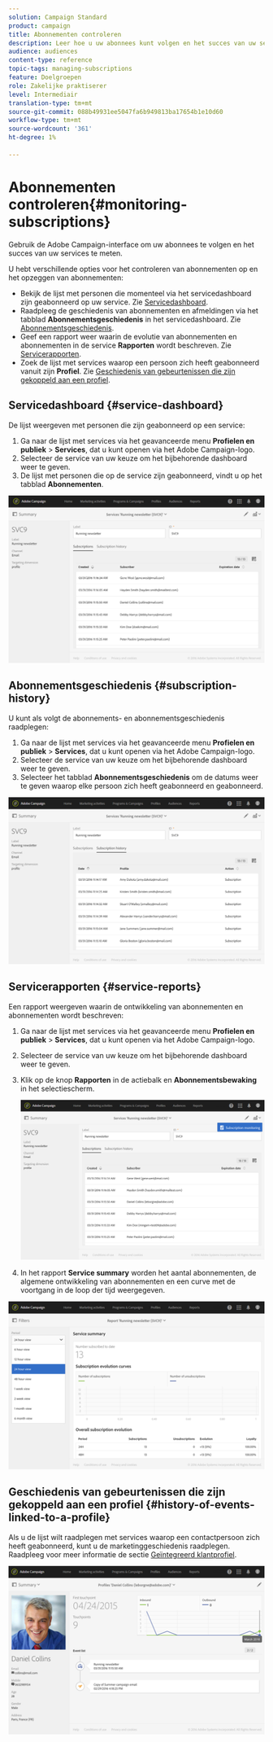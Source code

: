```yaml
---
solution: Campaign Standard
product: campaign
title: Abonnementen controleren
description: Leer hoe u uw abonnees kunt volgen en het succes van uw services kunt meten aan de hand van dashboards en rapporten.
audience: audiences
content-type: reference
topic-tags: managing-subscriptions
feature: Doelgroepen
role: Zakelijke praktiserer
level: Intermediair
translation-type: tm+mt
source-git-commit: 088b49931ee5047fa6b949813ba17654b1e10d60
workflow-type: tm+mt
source-wordcount: '361'
ht-degree: 1%

---
```



# Abonnementen controleren{#monitoring-subscriptions}

Gebruik de Adobe Campaign-interface om uw abonnees te volgen en het succes van uw services te meten.

U hebt verschillende opties voor het controleren van abonnementen op en het opzeggen van abonnementen:

* Bekijk de lijst met personen die momenteel via het servicedashboard zijn geabonneerd op uw service. Zie [Servicedashboard](#service-dashboard).
* Raadpleeg de geschiedenis van abonnementen en afmeldingen via het tabblad **Abonnementsgeschiedenis** in het servicedashboard. Zie [Abonnementsgeschiedenis](#subscription-history).
* Geef een rapport weer waarin de evolutie van abonnementen en abonnementen in de service **Rapporten** wordt beschreven. Zie [Servicerapporten](#service-reports).
* Zoek de lijst met services waarop een persoon zich heeft geabonneerd vanuit zijn **Profiel**. Zie [Geschiedenis van gebeurtenissen die zijn gekoppeld aan een profiel](#history-of-events-linked-to-a-profile).

## Servicedashboard {#service-dashboard}

De lijst weergeven met personen die zijn geabonneerd op een service:

1. Ga naar de lijst met services via het geavanceerde menu **Profielen en publiek** > **Services**, dat u kunt openen via het Adobe Campaign-logo.
1. Selecteer de service van uw keuze om het bijbehorende dashboard weer te geven.
1. De lijst met personen die op de service zijn geabonneerd, vindt u op het tabblad **Abonnementen**.

![](assets/lp_monitoring_subscriptions_1.png)

## Abonnementsgeschiedenis {#subscription-history}

U kunt als volgt de abonnements- en abonnementsgeschiedenis raadplegen:

1. Ga naar de lijst met services via het geavanceerde menu **Profielen en publiek** > **Services**, dat u kunt openen via het Adobe Campaign-logo.
1. Selecteer de service van uw keuze om het bijbehorende dashboard weer te geven.
1. Selecteer het tabblad **Abonnementsgeschiedenis** om de datums weer te geven waarop elke persoon zich heeft geabonneerd en geabonneerd.

![](assets/lp_monitoring_subscriptions_2.png)

## Servicerapporten {#service-reports}

Een rapport weergeven waarin de ontwikkeling van abonnementen en abonnementen wordt beschreven:

1. Ga naar de lijst met services via het geavanceerde menu **Profielen en publiek** > **Services**, dat u kunt openen via het Adobe Campaign-logo.
1. Selecteer de service van uw keuze om het bijbehorende dashboard weer te geven.
1. Klik op de knop **Rapporten** in de actiebalk en **Abonnementsbewaking** in het selectiescherm.

   ![](assets/lp_monitoring_subscriptions_3.png)

1. In het rapport **Service summary** worden het aantal abonnementen, de algemene ontwikkeling van abonnementen en een curve met de voortgang in de loop der tijd weergegeven.

![](assets/lp_monitoring_subscriptions_4.png)

## Geschiedenis van gebeurtenissen die zijn gekoppeld aan een profiel {#history-of-events-linked-to-a-profile}

Als u de lijst wilt raadplegen met services waarop een contactpersoon zich heeft geabonneerd, kunt u de marketinggeschiedenis raadplegen. Raadpleeg voor meer informatie de sectie [Geïntegreerd klantprofiel](../../audiences/using/integrated-customer-profile.md).

![](assets/lp_monitoring_subscriptions_5.png)

